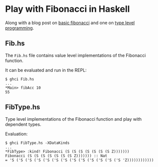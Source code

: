 # Play with Fibonacci in Haskell
Along with a blog post on 
[basic fibonacci](https://madsbuch.com/100-days-of-fibonacci-day-0-haskell/)
and one on
[type level programming](https://madsbuch.com/100-days-of-fibonacci-day-9-haskell-types/).

## Fib.hs
The `Fib.hs` file contains value level implementations of the
Fibonacci function.

It can be evaluated and run in the REPL:

```
$ ghci Fib.hs 
...
*Main> fibAcc 10
55
```

## FibType.hs
Type level implementations of the Fibonacci function and play with dependent
types.

Evaluation:

```
$ ghci FibType.hs -XDataKinds
...
*FibType> :kind! Fibonacci (S (S (S (S (S (S (S Z)))))))
Fibonacci (S (S (S (S (S (S (S Z))))))) :: Nat
= 'S ('S ('S ('S ('S ('S ('S ('S ('S ('S ('S ('S ('S 'Z))))))))))))
```